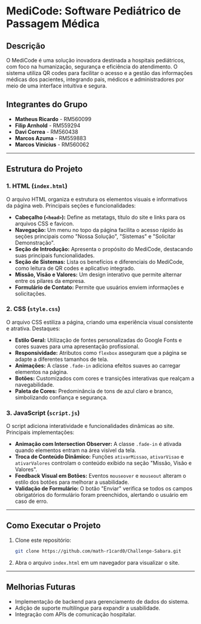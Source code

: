 # MediCode: Software Pediátrico de Passagem Médica

## Descrição
O MediCode é uma solução inovadora destinada a hospitais pediátricos, com foco na humanização, segurança e eficiência do atendimento. O sistema utiliza QR codes para facilitar o acesso e a gestão das informações médicas dos pacientes, integrando pais, médicos e administradores por meio de uma interface intuitiva e segura.

## Integrantes do Grupo
- **Matheus Ricardo** - RM560099
- **Filip Arnhold** - RM559294
- **Davi Correa** - RM560438
- **Marcos Azuma** - RM559883
- **Marcos Vinícius** - RM560062

---

## Estrutura do Projeto

### 1. **HTML (`index.html`)**
O arquivo HTML organiza e estrutura os elementos visuais e informativos da página web. Principais seções e funcionalidades:

- **Cabeçalho (`<head>`):** Define as metatags, título do site e links para os arquivos CSS e favicon.
- **Navegação:** Um menu no topo da página facilita o acesso rápido às seções principais como "Nossa Solução", "Sistemas" e "Solicitar Demonstração".
- **Seção de Introdução:** Apresenta o propósito do MediCode, destacando suas principais funcionalidades.
- **Seção de Sistemas:** Lista os benefícios e diferenciais do MediCode, como leitura de QR codes e aplicativo integrado.
- **Missão, Visão e Valores:** Um design interativo que permite alternar entre os pilares da empresa.
- **Formulário de Contato:** Permite que usuários enviem informações e solicitações.

### 2. **CSS (`style.css`)**
O arquivo CSS estiliza a página, criando uma experiência visual consistente e atrativa. Destaques:

- **Estilo Geral:** Utilização de fontes personalizadas do Google Fonts e cores suaves para uma apresentação profissional.
- **Responsividade:** Atributos como `flexbox` asseguram que a página se adapte a diferentes tamanhos de tela.
- **Animações:** A classe `.fade-in` adiciona efeitos suaves ao carregar elementos na página.
- **Botões:** Customizados com cores e transições interativas que realçam a navegabilidade.
- **Paleta de Cores:** Predominância de tons de azul claro e branco, simbolizando confiança e segurança.

### 3. **JavaScript (`script.js`)**
O script adiciona interatividade e funcionalidades dinâmicas ao site. Principais implementações:

- **Animação com Intersection Observer:** A classe `.fade-in` é ativada quando elementos entram na área visível da tela.
- **Troca de Conteúdo Dinâmico:** Funções `ativarMissao`, `ativarVisao` e `ativarValores` controlam o conteúdo exibido na seção "Missão, Visão e Valores".
- **Feedback Visual em Botões:** Eventos `mouseover` e `mouseout` alteram o estilo dos botões para melhorar a usabilidade.
- **Validação de Formulário:** O botão "Enviar" verifica se todos os campos obrigatórios do formulário foram preenchidos, alertando o usuário em caso de erro.

---

## Como Executar o Projeto
1. Clone este repositório:
   ```bash
   git clone https://github.com/math-r1card0/Challenge-Sabara.git
   ```
2. Abra o arquivo `index.html` em um navegador para visualizar o site.

---

## Melhorias Futuras
- Implementação de backend para gerenciamento de dados do sistema.
- Adição de suporte multilíngue para expandir a usabilidade.
- Integração com APIs de comunicação hospitalar.
